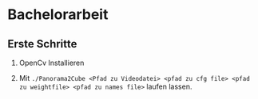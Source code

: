 # Bachelorarbeit

Erste Schritte
--------------

1. OpenCv Installieren

2. Mit `./Panorama2Cube <Pfad zu Videodatei> <pfad zu cfg file> <pfad zu weightfile> <pfad zu names file>` laufen lassen.
 
